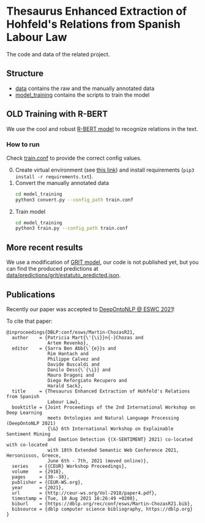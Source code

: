 # Thesaurus Enhanced Extraction of Hohfeld's Relations from Spanish Labour Law

The code and data of the related project.

## Structure

* [data](./data) contains the raw and the manually annotated data
* [model_training](./model_training) contains the scripts to train the model

## OLD Training with R-BERT

We use the cool and robust [R-BERT model](https://github.com/monologg/R-BERT) to recognize relations in the text.

### How to run

Check [train.conf](./model_training/train.conf) to provide the correct config values.

0. Create virtual environment (see [this link](https://docs.python.org/3/library/venv.html)) and install requirements (`pip3 install -r requirements.txt`).
1. Convert the manually annotated data
   ```bash
   cd model_training
   python3 convert.py --config_path train.conf
   ```
2. Train model
   ```bash
   cd model_training
   python3 train.py --config_path train.conf
   ```

## More recent results
We use a modification of [GRIT model](https://github.com/xinyadu/grit_doc_event_entity), our code is not published yet, but you can find the produced predictions at [data/predictions/grit/estatuto_predicted.json](data/predictions/grit/estatuto_predicted.json).

## Publications

Recently our paper was accepted to [DeepOntoNLP @ ESWC 2021](https://sites.google.com/view/deepontonlp-eswc2021/)!

To cite that paper:
```
@inproceedings{DBLP:conf/esws/Martin-ChozasR21,
  author    = {Patricia Mart{\'{\i}}n{-}Chozas and
               Artem Revenko},
  editor    = {Sarra Ben Abb{\`{e}}s and
               Rim Hantach and
               Philippe Calvez and
               Davide Buscaldi and
               Danilo Dess{\`{\i}} and
               Mauro Dragoni and
               Diego Reforgiato Recupero and
               Harald Sack},
  title     = {Thesaurus Enhanced Extraction of Hohfeld's Relations from Spanish
               Labour Law},
  booktitle = {Joint Proceedings of the 2nd International Workshop on Deep Learning
               meets Ontologies and Natural Language Processing (DeepOntoNLP 2021)
               {\&} 6th International Workshop on Explainable Sentiment Mining
               and Emotion Detection {(X-SENTIMENT} 2021) co-located with co-located
               with 18th Extended Semantic Web Conference 2021, Hersonissos, Greece,
               June 6th - 7th, 2021 (moved online)},
  series    = {{CEUR} Workshop Proceedings},
  volume    = {2918},
  pages     = {30--38},
  publisher = {CEUR-WS.org},
  year      = {2021},
  url       = {http://ceur-ws.org/Vol-2918/paper4.pdf},
  timestamp = {Tue, 10 Aug 2021 16:26:49 +0200},
  biburl    = {https://dblp.org/rec/conf/esws/Martin-ChozasR21.bib},
  bibsource = {dblp computer science bibliography, https://dblp.org}
}
```